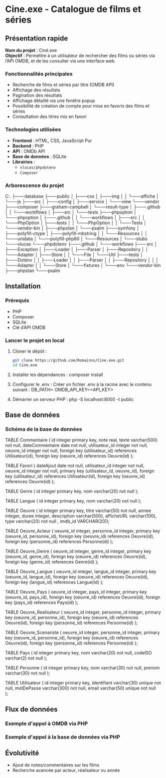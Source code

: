 # Cine.exe - Catalogue de films et séries

## Présentation rapide

**Nom du projet** : Ciné.exe\
**Objectif** : Permettre à un utilisateur de rechercher des films ou séries via l’API OMDB, et de les consulter via une interface web.

### Fonctionnalités principales

- Recherche de films et séries par titre (OMDB API)
- Affichage des résultats
- Pagination des résultats
- Affichage détaillé via une fenêtre popup
- Possibilité de création de compte pour mise en favoris des films et séries
- Consultation des titres mis en favori

### Technologies utilisées

- **Frontend** : HTML, CSS, JavaScript Pur
- **Backend** : PHP
- **API** : OMDb API
- **Base de données** : SQLite
- **Librairies** :
  - `vlucas/phpdotenv`
  - `Composer`

### Arborescence du projet

C:.
├───database
├───public
│   ├───css
│   ├───img
│   │   └───affiche
│   └───js
├───src
│   ├───config
│   ├───service
│   └───view
└───vendor
    ├───composer
    ├───graham-campbell
    │   └───result-type
    │       ├───.github
    │       │   └───workflows
    │       ├───src
    │       └───tests
    ├───phpoption
    │   └───phpoption
    │       ├───.github
    │       │   └───workflows
    │       ├───src
    │       │   └───PhpOption
    │       ├───tests
    │       │   └───PhpOption
    │       │       └───Tests
    │       └───vendor-bin
    │           ├───phpstan
    │           └───psalm
    ├───symfony
    │   ├───polyfill-ctype
    │   ├───polyfill-mbstring
    │   │   └───Resources
    │   │       └───unidata
    │   └───polyfill-php80
    │       └───Resources
    │           └───stubs
    └───vlucas
        └───phpdotenv
            ├───.github
            │   └───workflows
            ├───src
            │   ├───Exception
            │   ├───Loader
            │   ├───Parser
            │   ├───Repository
            │   │   └───Adapter
            │   ├───Store
            │   │   └───File
            │   └───Util
            ├───tests
            │   ├───Dotenv
            │   │   ├───Loader
            │   │   ├───Parser
            │   │   ├───Repository
            │   │   │   └───Adapter
            │   │   └───Store
            │   └───fixtures
            │       └───env
            └───vendor-bin
                ├───phpstan
                └───psalm

## Installation

### Prérequis

- PHP
- Composer
- SQLite
- Clé d’API OMDB

### Lancer le projet en local

1. Cloner le dépôt :
    ```bash
    git clone https://github.com/Romainns/Cine.exe.git
    cd Cine.exe

2. Installer les dépendances :
    composer install

3. Configurer le .env :
    Créer un fichier .env à la racine avec le contenu suivant :
        DB_PATH=<chemin de la bdd.db>
        OMDB_API_KEY=<API_KEY>

4. Démarrer un serveur PHP :
    php -S localhost:8000 -t public

## Base de données  

### Schéma de la base de données

TABLE Commentaire (
	id integer primary key,
	note real,
	texte varchar(500) not null,
	dateCommentaire date not null,
	utilisateur_id integer not null,
	oeuvre_id integer not null,
	foreign key (utilisateur_id) references Utilisateur(id),
	foreign key (oeuvre_id) references Oeuvre(id)
);

TABLE Favori (
	dateAjout date not null,
	utilisateur_id integer not null,
	oeuvre_id integer not null,
	primary key (utilisateur_id, oeuvre_id),
	foreign key (utilisateur_id) references Utilisateur(id),
	foreign key (oeuvre_id) references Oeuvre(id)
);

TABLE Genre (
	id integer primary key,
	nom varchar(20) not null
);

TABLE Langue (
	id integer primary key,
	nom varchar(20) not null
);

TABLE Oeuvre (
	id integer primary key,
	titre varchar(50) not null,
	annee integer,
	duree integer,
	description varchar(500),
	afficheURL varchar(100),
	type varchar(20) not null
, imdb_id VARCHAR(20));

TABLE Oeuvre_Acteur (
	oeuvre_id integer,
	personne_id integer,
	primary key (oeuvre_id, personne_id),
	foreign key (oeuvre_id) references Oeuvre(id),
	foreign key (personne_id) references Personne(id)
);

TABLE Oeuvre_Genre (
	oeuvre_id integer,
	genre_id integer,
	primary key (oeuvre_id, genre_id),
	foreign key (oeuvre_id) references Oeuvre(id),
	foreign key (genre_id) references Genre(id)
);

TABLE Oeuvre_Langue (
	oeuvre_id integer,
	langue_id integer,
	primary key (oeuvre_id, langue_id),
	foreign key (oeuvre_id) references Oeuvre(id),
	foreign key (langue_id) references Langue(id)
);

TABLE Oeuvre_Pays (
	oeuvre_id integer,
	pays_id integer,
	primary key (oeuvre_id, pays_id),
	foreign key (oeuvre_id) references Oeuvre(id),
	foreign key (pays_id) references Pays(id)
);

TABLE Oeuvre_Realisateur (
	oeuvre_id integer,
	personne_id integer,
	primary key (oeuvre_id, personne_id),
	foreign key (oeuvre_id) references Oeuvre(id),
	foreign key (personne_id) references Personne(id)
);

TABLE Oeuvre_Scenariste (
	oeuvre_id integer,
	personne_id integer,
	primary key (oeuvre_id, personne_id),
	foreign key (oeuvre_id) references Oeuvre(id),
	foreign key (personne_id) references Personne(id)
);

TABLE Pays (
	id integer primary key,
	nom varchar(20) not null,
	codeISO varchar(2) not null
);

TABLE Personne (
	id integer primary key,
	nom varchar(30) not null,
	prenom varchar(30) not null
);

TABLE Utilisateur (
	id integer primary key,
	identifiant varchar(30) unique not null,
	motDePasse varchar(300) not null,
	email varchar(50) unique not null	
);

## Flux de données

### Exemple d'appel à OMDB via PHP



### Exemple d'appel à la base de données via PHP



## Évolutivité

- Ajout de notes/commentaires sur les films
- Recherche avancée par acteur, réalisateur ou année